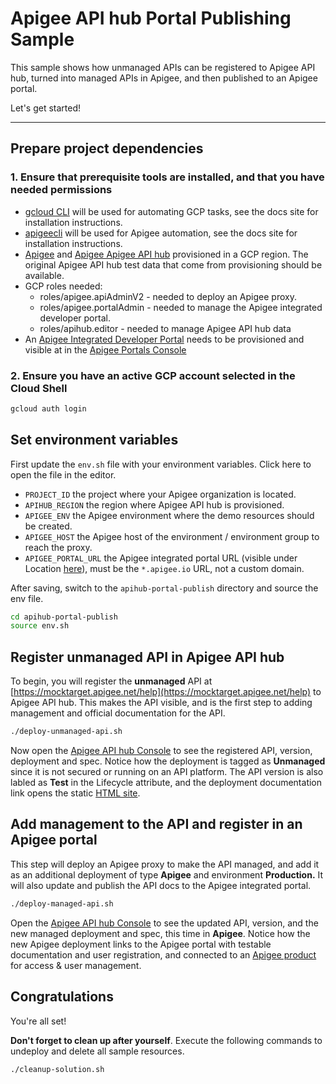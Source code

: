 # Apigee API hub Portal Publishing Sample

This sample shows how unmanaged APIs can be registered to Apigee API hub, turned into managed APIs in Apigee, and then published to an Apigee portal.

Let's get started!

---

## Prepare project dependencies

### 1. Ensure that prerequisite tools are installed, and that you have needed permissions

- [gcloud CLI](https://cloud.google.com/sdk/docs/install) will be used for automating GCP tasks, see the docs site for installation instructions.
- [apigeecli](https://github.com/apigee/apigeecli) will be used for Apigee automation, see the docs site for installation instructions.
- [Apigee](https://cloud.google.com/apigee/docs/api-platform/get-started/provisioning-intro) and [Apigee Apigee API hub](https://cloud.google.com/apigee/docs/apihub/what-is-api-hub) provisioned in a GCP region. The original Apigee API hub test data that come from provisioning should be available.
- GCP roles needed:
  - roles/apigee.apiAdminV2 - needed to deploy an Apigee proxy.
  - roles/apigee.portalAdmin - needed to manage the Apigee integrated developer portal.
  - roles/apihub.editor - needed to manage Apigee API hub data
- An [Apigee Integrated Developer Portal](https://cloud.google.com/apigee/docs/api-platform/publish/portal/build-integrated-portal) needs to be provisioned and visible at in the [Apigee Portals Console](https://console.cloud.google.com/apigee/portals)

### 2. Ensure you have an active GCP account selected in the Cloud Shell

```sh
gcloud auth login
```

## Set environment variables

First update the `env.sh` file with your environment variables. Click <walkthrough-editor-open-file filePath="apihub-portal-publish/env.sh">here</walkthrough-editor-open-file> to open the file in the editor.

* `PROJECT_ID` the project where your Apigee organization is located.
* `APIHUB_REGION` the region where Apigee API hub is provisioned.
* `APIGEE_ENV` the Apigee environment where the demo resources should be created.
* `APIGEE_HOST` the Apigee host of the environment / environment group to reach the proxy.
* `APIGEE_PORTAL_URL` the Apigee integrated portal URL (visible under Location [here](https://console.cloud.google.com/apigee/portals)), must be the `*.apigee.io` URL, not a custom domain.

After saving, switch to the `apihub-portal-publish` directory and source the env file.

```sh
cd apihub-portal-publish
source env.sh
```

## Register unmanaged API in Apigee API hub

To begin, you will register the **unmanaged** API at [https://mocktarget.apigee.net/help](https://mocktarget.apigee.net/help) to Apigee API hub. This makes the API visible, and is the first step to adding management and official documentation for the API.

```sh
./deploy-unmanaged-api.sh
```

<walkthrough-web-preview-icon></walkthrough-web-preview-icon> Now open the [Apigee API hub Console](https://console.cloud.google.com/apigee/api-hub/apis) to see the registered API, version, deployment and spec. Notice how the deployment is tagged as **Unmanaged** since it is not secured or running on an API platform. The API version is also labled as **Test** in the Lifecycle attribute, and the deployment documentation link opens the static [HTML site](https://mocktarget.apigee.net/help).

## Add management to the API and register in an Apigee portal

This step will deploy an Apigee proxy to make the API managed, and add it as an additional deployment of type **Apigee** and environment **Production.** It will also update and publish the API docs to the Apigee integrated portal.

```sh
./deploy-managed-api.sh
```

<walkthrough-web-preview-icon></walkthrough-web-preview-icon> Open the [Apigee API hub Console](https://console.cloud.google.com/apigee/api-hub/apis) to see the updated API, version, and the new managed deployment and spec, this time in **Apigee**. Notice how the new Apigee deployment links to the Apigee portal with testable documentation and user registration, and connected to an [Apigee product](https://cloud.google.com/apigee/docs/api-platform/publish/what-api-product) for access & user management.

## Congratulations

<walkthrough-conclusion-trophy></walkthrough-conclusion-trophy>

You're all set!

**Don't forget to clean up after yourself**. Execute the following commands to undeploy and delete all sample resources.

```sh
./cleanup-solution.sh
```

